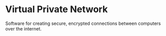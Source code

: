 # Virtual Private Network

Software for creating secure, encrypted connections between computers over the internet.

